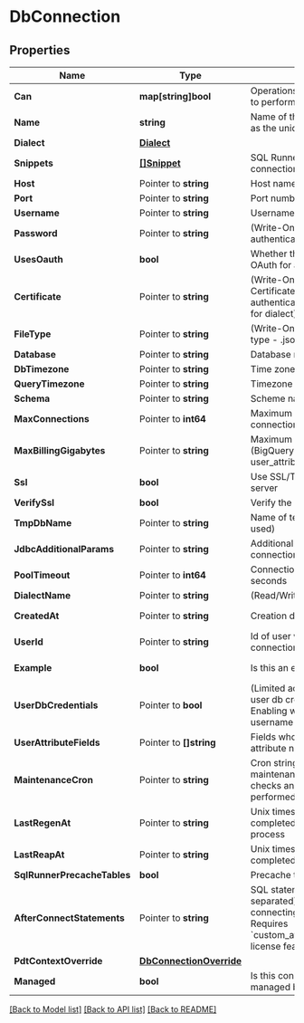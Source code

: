 # DbConnection

## Properties

Name | Type | Description | Notes
------------ | ------------- | ------------- | -------------
**Can** | **map[string]bool** | Operations the current user is able to perform on this object | [optional] [readonly] 
**Name** | **string** | Name of the connection. Also used as the unique identifier | [optional] 
**Dialect** | [**Dialect**](Dialect.md) |  | [optional] 
**Snippets** | [**[]Snippet**](Snippet.md) | SQL Runner snippets for this connection | [optional] [readonly] 
**Host** | Pointer to **string** | Host name/address of server | [optional] 
**Port** | Pointer to **string** | Port number on server | [optional] 
**Username** | Pointer to **string** | Username for server authentication | [optional] 
**Password** | Pointer to **string** | (Write-Only) Password for server authentication | [optional] 
**UsesOauth** | **bool** | Whether the connection uses OAuth for authentication. | [optional] [readonly] 
**Certificate** | Pointer to **string** | (Write-Only) Base64 encoded Certificate body for server authentication (when appropriate for dialect). | [optional] 
**FileType** | Pointer to **string** | (Write-Only) Certificate keyfile type - .json or .p12 | [optional] 
**Database** | Pointer to **string** | Database name | [optional] 
**DbTimezone** | Pointer to **string** | Time zone of database | [optional] 
**QueryTimezone** | Pointer to **string** | Timezone to use in queries | [optional] 
**Schema** | Pointer to **string** | Scheme name | [optional] 
**MaxConnections** | Pointer to **int64** | Maximum number of concurrent connection to use | [optional] 
**MaxBillingGigabytes** | Pointer to **string** | Maximum size of query in GBs (BigQuery only, can be a user_attribute name) | [optional] 
**Ssl** | **bool** | Use SSL/TLS when connecting to server | [optional] 
**VerifySsl** | **bool** | Verify the SSL | [optional] 
**TmpDbName** | Pointer to **string** | Name of temporary database (if used) | [optional] 
**JdbcAdditionalParams** | Pointer to **string** | Additional params to add to JDBC connection string | [optional] 
**PoolTimeout** | Pointer to **int64** | Connection Pool Timeout, in seconds | [optional] 
**DialectName** | Pointer to **string** | (Read/Write) SQL Dialect name | [optional] 
**CreatedAt** | Pointer to **string** | Creation date for this connection | [optional] [readonly] 
**UserId** | Pointer to **string** | Id of user who last modified this connection configuration | [optional] [readonly] 
**Example** | **bool** | Is this an example connection? | [optional] [readonly] 
**UserDbCredentials** | Pointer to **bool** | (Limited access feature) Are per user db credentials enabled. Enabling will remove previously set username and password | [optional] 
**UserAttributeFields** | Pointer to **[]string** | Fields whose values map to user attribute names | [optional] 
**MaintenanceCron** | Pointer to **string** | Cron string specifying when maintenance such as PDT trigger checks and drops should be performed | [optional] 
**LastRegenAt** | Pointer to **string** | Unix timestamp at start of last completed PDT trigger check process | [optional] [readonly] 
**LastReapAt** | Pointer to **string** | Unix timestamp at start of last completed PDT reap process | [optional] [readonly] 
**SqlRunnerPrecacheTables** | **bool** | Precache tables in the SQL Runner | [optional] 
**AfterConnectStatements** | Pointer to **string** | SQL statements (semicolon separated) to issue after connecting to the database. Requires &#x60;custom_after_connect_statements&#x60; license feature | [optional] 
**PdtContextOverride** | [**DbConnectionOverride**](DBConnectionOverride.md) |  | [optional] 
**Managed** | **bool** | Is this connection created and managed by Looker | [optional] [readonly] 

[[Back to Model list]](../README.md#documentation-for-models) [[Back to API list]](../README.md#documentation-for-api-endpoints) [[Back to README]](../README.md)


